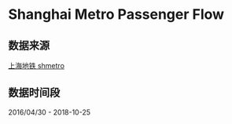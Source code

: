 # Shanghai Metro Passenger Flow

## 数据来源

[上海地铁 shmetro](https://m.weibo.cn/profile/1742987497)

## 数据时间段

2016/04/30 - 2018-10-25
